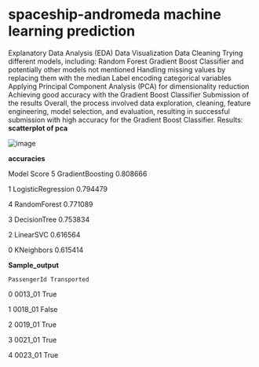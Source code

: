 # spaceship-andromeda machine learning prediction
Explanatory Data Analysis (EDA)
Data Visualization
Data Cleaning
Trying different models, including:
Random Forest
Gradient Boost Classifier
and potentially other models not mentioned
Handling missing values by replacing them with the median
Label encoding categorical variables
Applying Principal Component Analysis (PCA) for dimensionality reduction
Achieving good accuracy with the Gradient Boost Classifier
Submission of the results
Overall, the process involved data exploration, cleaning, feature engineering, model selection, and evaluation, resulting in successful submission with high accuracy for the Gradient Boost Classifier.
Results:
**scatterplot of pca**

![image](https://github.com/Grunt-prog/spaceship-andromeda/assets/86661317/a0eff476-4524-4ccd-b8b5-871496fc3d3e)

**accuracies**

Model	Score
5	GradientBoosting	0.808666

1	LogisticRegression	0.794479

4	RandomForest	0.771089

3	DecisionTree	0.753834

2	LinearSVC	0.616564

0	KNeighbors	0.615414

**Sample_output**

	PassengerId	Transported

0	0013_01	True

1	0018_01	False

2	0019_01	True

3	0021_01	True

4	0023_01	True
